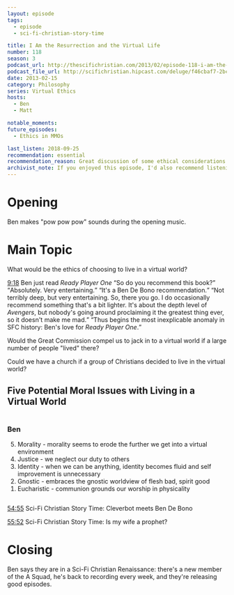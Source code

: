 ```yaml
---
layout: episode
tags:
  - episode
  - sci-fi-christian-story-time

title: I Am the Resurrection and the Virtual Life
number: 118
season: 3
podcast_url: http://thescifichristian.com/2013/02/episode-118-i-am-the-resurrection-and-the-virtual-life/
podcast_file_url: http://scifichristian.hipcast.com/deluge/f46cbaf7-2bcb-a64a-1ff0-3c5482029858.mp3
date: 2013-02-15
category: Philosophy
series: Virtual Ethics
hosts:
  - Ben
  - Matt

notable_moments:
future_episodes:
  - Ethics in MMOs

last_listen: 2018-09-25
recommendation: essential
recommendation_reason: Great discussion of some ethical considerations regarding virtual reality. 
archivist_note: If you enjoyed this episode, I'd also recommend listening to John Dyer's <a href="https://www.youtube.com/watch?v=z0lWCZYL9ho">Theological Reflections on Artificial Intelligence</a> (42 minutes).
---
```

# Opening
Ben makes "pow pow pow" sounds during the opening music.



# Main Topic
What would be the ethics of choosing to live in a virtual world?

<div class="quote">
  <a class="timestamp tag is-medium is-rounded is-primary" href="http://scifichristian.hipcast.com/deluge/f46cbaf7-2bcb-a64a-1ff0-3c5482029858.mp3#t=00:09:18">9:18</a>
  <span class="quote-context is-size-6">Ben just read <i class="work-title">Ready Player One</i></span>
  <q class="matt">So do you recommend this book?</q>
  <q class="ben">Absolutely. Very entertaining.</q>
  <q class="matt">It's a Ben De Bono recommendation.</q>
  <q class="ben">Not terribly deep, but very entertaining. So, there you go. I do occasionally recommend something that's a bit lighter. It's about the depth level of <i class="work-title">Avengers</i>, but nobody's going around proclaiming it the greatest thing ever, so it doesn't make me mad.</q>
  <q class="archivist">Thus begins the most inexplicable anomaly in SFC history: Ben's love for <i class="work-title">Ready Player One</i>.</q>
</div>

Would the Great Commission compel us to jack in to a virtual world if a large number of people "lived" there?

Could we have a church if a group of Christians decided to live in the virtual world?

<div class="top-five">
  <h2 class="has-text-centered">Five Potential Moral Issues with Living in a Virtual World</h2>
  <div class="columns">
    <div class="column ben">
      <h3>Ben</h3>
      <ol reversed>
        <li>Morality - morality seems to erode the further we get into a virtual environment
        <li>Justice - we neglect our duty to others
        <li>Identity - when we can be anything, identity becomes fluid and self improvement is unnecessary
        <li>Gnostic - embraces the gnostic worldview of flesh bad, spirit good
        <li>Eucharistic - communion grounds our worship in physicality
      </ol>
    </div>
  </div>
</div>

<a class="timestamp tag is-medium is-rounded is-primary" href="http://scifichristian.hipcast.com/deluge/f46cbaf7-2bcb-a64a-1ff0-3c5482029858.mp3#t=00:54:55">54:55</a> Sci-Fi Christian Story Time: Cleverbot meets Ben De Bono

<a class="timestamp tag is-medium is-rounded is-primary" href="http://scifichristian.hipcast.com/deluge/f46cbaf7-2bcb-a64a-1ff0-3c5482029858.mp3#t=00:55:52">55:52</a> Sci-Fi Christian Story Time: Is my wife a prophet?



# Closing
Ben says they are in a Sci-Fi Christian Renaissance: there's a new member of the A Squad, he's back to recording every week, and they're releasing good episodes.